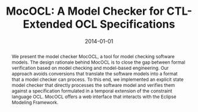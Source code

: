 ---
abstract: We present the model checker MocOCL, a tool for model checking software
  models. The design rationale behind MocOCL is to close the gap between formal verification
  based on model checking and model-based engineering. Our approach avoids conversions
  that translate the software models into a format that a model checker can process.
  To this end, we implemented an explicit state model checker that directly processes
  the software model and verifies them against a specification formulated in a temporal
  extension of the constraint language OCL. MocOCL offers a web interface that interacts
  with the Eclipse Modeling Framework.
authors:
- Robert Bill
- Sebastian Gabmeyer
- Petra Kaufmann
- Martina Seidl
date: '2014-01-01'
featured: false
publication_types:
- '4'
publishDate: '2014-01-01'
title: 'MocOCL: A Model Checker for CTL-Extended OCL Specifications'
url_pdf: http://publik.tuwien.ac.at/files/PubDat_234915.pdf
---